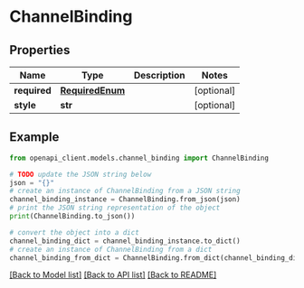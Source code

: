# ChannelBinding


## Properties

Name | Type | Description | Notes
------------ | ------------- | ------------- | -------------
**required** | [**RequiredEnum**](RequiredEnum.md) |  | [optional] 
**style** | **str** |  | [optional] 

## Example

```python
from openapi_client.models.channel_binding import ChannelBinding

# TODO update the JSON string below
json = "{}"
# create an instance of ChannelBinding from a JSON string
channel_binding_instance = ChannelBinding.from_json(json)
# print the JSON string representation of the object
print(ChannelBinding.to_json())

# convert the object into a dict
channel_binding_dict = channel_binding_instance.to_dict()
# create an instance of ChannelBinding from a dict
channel_binding_from_dict = ChannelBinding.from_dict(channel_binding_dict)
```
[[Back to Model list]](../README.md#documentation-for-models) [[Back to API list]](../README.md#documentation-for-api-endpoints) [[Back to README]](../README.md)



